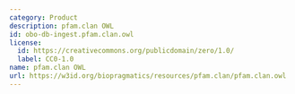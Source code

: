 ```yaml
---
category: Product
description: pfam.clan OWL
id: obo-db-ingest.pfam.clan.owl
license:
  id: https://creativecommons.org/publicdomain/zero/1.0/
  label: CC0-1.0
name: pfam.clan OWL
url: https://w3id.org/biopragmatics/resources/pfam.clan/pfam.clan.owl
---
```

